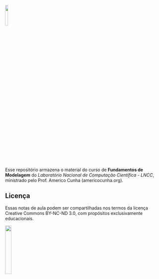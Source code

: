 <img src="logos/logo_lncc.png" width="13%">

Esse repositório armazena o material do curso de **Fundamentos de Modelagem** do *Laboratório Nacional de Computação Científica - LNCC*, ministrado pelo Prof. Americo Cunha (americocunha.org).


## Licença

Essas notas de aula podem ser compartilhadas nos termos da licença Creative Commons BY-NC-ND 3.0, com propósitos exclusivamente educacionais.

<img src="logos/CC-BY-NC-ND-30.png" width="20%">
